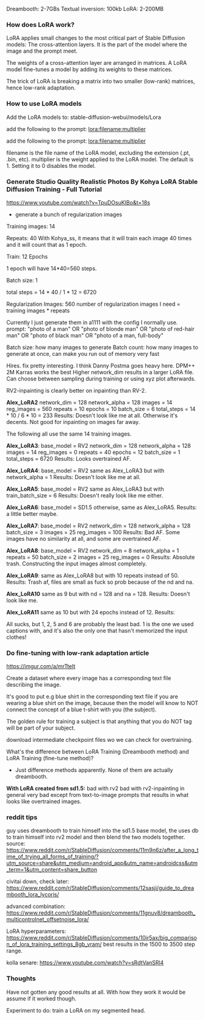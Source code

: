 Dreambooth: 2-7GBs
Textual inversion: 100kb
LoRA: 2-200MB

### How does LoRA work?

LoRA applies small changes to the most critical part of Stable Diffusion models: The cross-attention layers. It is the part of the model where the image and the prompt meet.

The weights of a cross-attention layer are arranged in matrices. A LoRA model fine-tunes a model by adding its weights to these matrices.

The trick of LoRA is breaking a matrix into two smaller (low-rank) matrices, hence low-rank adaptation.

### How to use LoRA models

Add the LoRA models to: stable-diffusion-webui/models/Lora

add the following to the prompt: <lora:filename:multiplier>

add the following to the prompt: <lora:filename:multiplier>

filename is the file name of the LoRA model, excluding the extension (.pt, .bin, etc).
multiplier is the weight applied to the LoRA model. The default is 1. Setting it to 0 disables the model.

### Generate Studio Quality Realistic Photos By Kohya LoRA Stable Diffusion Training - Full Tutorial

https://www.youtube.com/watch?v=TpuDOsuKIBo&t=18s

- generate a bunch of regularization images

Training images: 14

Repeats: 40
With Kohya_ss, it means that it will train each image 40 times and it will count that as 1 epoch.

Train: 12 Epochs

1 epoch will have 14\*40=560 steps.

Batch size: 1

total steps = 14 \* 40 / 1 \* 12 = 6720

Regularization Images: 560
number of regularization images I need = training images \* repeats

Currently I just generate them in a1111 with the config I normally use.
prompt: "photo of a man" OR "photo of blonde man" OR "photo of red-hair man" OR "photo of black man" OR "photo of a man, full-body"

Batch size: how many images to generate
Batch count: how many images to generate at once, can make you run out of memory very fast

Hires. fix pretty interesting.
I think Danny Postma goes heavy here.
DPM++ 2M Karras works the best
Higher network_dim results in a larger LoRA file.
Can choose between sampling during training or using xyz plot afterwards.

RV2-inpainting is clearly better on inpainting than RV-2.

**Alex_LoRA2**
network_dim = 128
network_alpha = 128
images = 14
reg_images = 560
repeats = 10
epochs = 10
batch_size = 6
total_steps = 14 \* 10 / 6 \* 10 = 233
Results: Doesn't look like me at all. Otherwise it's decents. Not good for inpainting on images far away.

The following all use the same 14 training images.

**Alex_LoRA3**:
base_model = RV2
network_dim = 128
network_alpha = 128
images = 14
reg_images = 0
repeats = 40
epochs = 12
batch_size = 1
total_steps = 6720
Results: Looks overtrained AF.

**Alex_LoRA4**:
base_model = RV2
same as Alex_LoRA3 but with network_alpha = 1
Results: Doesn't look like me at all.

**Alex_LoRA5**:
base_model = RV2
same as Alex_LoRA3 but with train_batch_size = 6
Results: Doesn't really look like me either.

**Alex_LoRA6**:
base_model = SD1.5
otherwise, same as Alex_LoRA5.
Results: a little better maybe.

**Alex_LoRA7**:
base_model = RV2
network_dim = 128
network_alpha = 128
batch_size = 3
images = 25
reg_images = 100
Results: Bad AF. Some images have no similarity at all, and some are overtrained AF.

**Alex_LoRA8**:
base_model = RV2
network_dim = 8
network_alpha = 1
repeats = 50
batch_size = 2
images = 25
reg_images = 0
Results: Absolute trash. Constructing the input images almost completely.

**Alex_LoRA9**:
same as Alex_LoRA8 but with 10 repeats instead of 50.
Results: Trash af, files are small as fuck so prob because of the nd and na.

**Alex_LoRA10**
same as 9 but with nd = 128 and na = 128.
Results: Doesn't look like me.

**Alex_LoRA11**
same as 10 but with 24 epochs instead of 12.
Results:

All sucks, but 1, 2, 5 and 6 are probably the least bad.
1 is the one we used captions with, and it's also the only one that hasn't memorized the input clothes!

### Do fine-tuning with low-rank adaptation article

https://imgur.com/a/mrTteIt

Create a dataset where every image has a corresponding text file describing the image.

It's good to put e.g blue shirt in the corresponding text file if you are wearing a blue shirt on the image, because then the model will know to NOT connect the concept of a blue t-shirt with you (the subject).

The golden rule for training a subject is that anything that you do NOT tag will be part of your subject.

download intermediate checkpoint files wo we can check for overtraining.

What's the difference between LoRA Training (Dreambooth method) and LoRA Training (fine-tune method)?

- Just difference methods apparently. None of them are actually dreambooth.

**With LoRA created from sd1.5:**
bad with rv2
bad with rv2-inpainting
in general very bad except from text-to-image prompts that results in what looks like overtrained images.

### reddit tips

guy uses dreambooth to train himself into the sd1.5 base model, the uses db to train himself into rv2 model and then blend the two models together. source:
https://www.reddit.com/r/StableDiffusion/comments/11m9n6z/after_a_long_time_of_trying_all_forms_of_training/?utm_source=share&utm_medium=android_app&utm_name=androidcss&utm_term=1&utm_content=share_button

civitai down, check later: https://www.reddit.com/r/StableDiffusion/comments/12sasji/guide_to_dreambooth_lora_lycoris/

advanced combination: https://www.reddit.com/r/StableDiffusion/comments/11gnuv8/dreambooth_multicontrolnet_offsetnoise_lora/

LoRA hyperparameters: https://www.reddit.com/r/StableDiffusion/comments/10ir5ax/big_comparison_of_lora_training_settings_8gb_vram/
best results in the 1500 to 3500 step range.

kolla senare: https://www.youtube.com/watch?v=sRdtVanSRl4

### Thoughts

Have not gotten any good results at all. With how they work it would be assume if it worked though.

Experiment to do: train a LoRA on my segmented head.
